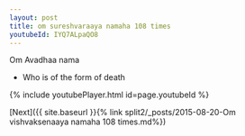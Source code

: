 ```yaml
---
layout: post
title: om sureshvaraaya namaha 108 times
youtubeId: IYQ7ALpaQO8
---
```

 
 
Om Avadhaa nama 
 
 -  Who is of the form of death 
 
  
 
  
 
 
 
 
 
 


{% include youtubePlayer.html id=page.youtubeId %}
 
[Next]({{ site.baseurl }}{% link  split2/_posts/2015-08-20-Om vishvaksenaaya namaha 108 times.md%})
 
